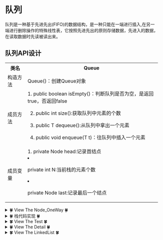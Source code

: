 # 队列
队列是一种基于先进先出(FIFO)的数据结构，是一种只能在一端进行插入,在另一端进行删除操作的特殊线性表，它按照先进先出的原则存储数据，先进入的数据，在读取数据时先读被读出来。


## 队列API设计
<table>
	<tr>
		<th>类名</th>
		<th>Queue</th>
	</tr>
	<tr>	
		<td>构造方法</td>
		<td>Queue()：创建Queue对象</td>
	</tr>
	<tr>
		<td>成员方法</td>
		<td>1. public boolean isEmpty()：判断队列是否为空，是返回true，否返回false
      
2. public int size():获取队列中元素的个数
      
3. public T dequeue():从队列中拿出一个元素
      
4. public void enqueue(T t)：往队列中插入一个元素</td>
	</tr>
    <tr>
    <td>成员变量</td>
    <td>1. private Node head:记录首结点
      
2. private int N:当前栈的元素个数
      
3. private Node last:记录最后一个结点</td>
  </tr>
</table>

<details>
<summary>&#127808; View The Node_OneWay &#127808;</summary>

```java
package algorithm.Linear.List_OneWay;

public class Node_OneWay<T>{
    private T item;
    public Node_OneWay next;

    public T getItem() {
        return item;
    }

    public void setItem(T item) {
        this.item = item;
    }

    public Node_OneWay(T item, Node_OneWay next){
        this.next = next;
        this.item = item;
    }
}

```
</details>

<details>
<summary>&#127808; 栈代码实现 &#127808;</summary>

```java
package algorithm.Linear;

import algorithm.Linear.List_OneWay.Node_OneWay;

import javax.xml.soap.Node;
import java.util.Iterator;

public class Queue_Code<T> implements Iterable<T>{
    private Node_OneWay head;
    private Node_OneWay last;
    private  int N;

    private Queue_Code(){
        this.head = new Node_OneWay(null,null);
        this.last = null;
        this.N = 0;
    }

    public static Queue_Code queue(){
        return new Queue_Code();
    }

    public boolean isEmpty(){
        return N == 0;
    }

    public int size(){
        return N;
    }

    public void add(T t){
        if (last == null) {
            last = new Node_OneWay(t,null);
            head.next = last;
        }else {
            Node_OneWay newLast = new Node_OneWay(t, null);
            last.next = newLast;// 将原队尾结点与新队尾结点连接
            last = newLast; // 更新尾结点

//            Node_OneWay oldLast = last;             // 获取原队尾结点
//            last = new Node_OneWay(t, null);   // 更新尾结点
//            oldLast.next=last;                      // 将原队尾结点与新队尾结点连接
        }
        N++;
    }

    public T poll(){
        if (isEmpty()){
            return null;
        }
        Node_OneWay oldFirst = head.next;
        head.next = oldFirst.next;
        N--;

        if (isEmpty()){
            last = null;
        }

        return (T) oldFirst.getItem();
    }

    @Override
    public Iterator<T> iterator() {
        return new QIterator();
    }

    private class QIterator implements Iterator{

        private Node_OneWay n;

        public QIterator(){
            this.n = head;
        }

        @Override
        public boolean hasNext() {
            return n.next != null;
        }

        @Override
        public T next() {
            n = n.next;
            return (T) n.getItem();
        }
    }
}

```
</details>
  
<details>
<summary>&#127808; View The Test &#127808;</summary>

```java
package algorithm.Linear.Test;

import algorithm.Linear.Queue_Code;

public class Queue_Test {
    public static void main(String[] args){
        Queue_Code<Integer> queue1 = Queue_Code.queue();
        queue1.add(1);
        queue1.add(2);
        queue1.add(3);
        System.out.println(queue1.isEmpty());
        System.out.println("queue.size = " + queue1.size());
        System.out.print("queue.elements : ");
        for (Integer i : queue1){
            System.out.print(i + " ");
        }
        System.out.println();

        System.out.print(queue1.poll());
        System.out.print(queue1.poll());
        System.out.println(queue1.poll());
        System.out.println(queue1.size());

        Queue_Code<String> queue2 = Queue_Code.queue();
        queue2.add("a");
        queue2.add("b");
        queue2.add("c");
    }
}

```
</details>
  
  
<details>
<summary>&#127808; View The Detail &#127808;</summary>

```java
package algorithm.linear;

import java.util.Iterator;

public class Queue<T> implements Iterable<T>{
    //记录首结点
    private Node head;
    //记录最后一个结点
    private Node last;
    //记录队列中元素的个数
    private int N;


    private class Node{
        public T item;
        public Node next;

        public Node(T item, Node next) {
            this.item = item;
            this.next = next;
        }
    }
    public Queue() {
        this.head = new Node(null,null);
        this.last=null;
        this.N=0;
    }

    //判断队列是否为空
    public boolean isEmpty(){
        return N==0;
    }

    //返回队列中元素的个数
    public int size(){
        return N;
    }

    //向队列中插入元素t
    public void enqueue(T t){

        if (last==null){
            //当前尾结点last为null
            last= new Node(t,null);
            head.next=last;
        }else {
            //当前尾结点last不为null
            Node oldLast = last;
            last = new Node(t, null);
            oldLast.next=last;
        }

        //元素个数+1
        N++;
    }

    //从队列中拿出一个元素
    public T dequeue(){
        if (isEmpty()){
            return null;
        }

        Node oldFirst= head.next;
        head.next=oldFirst.next;
        N--;

        //因为出队列其实是在删除元素，因此如果队列中的元素被删除完了，需要重置last=null;

        if (isEmpty()){
            last=null;
        }
        return oldFirst.item;
    }


    @Override
    public Iterator<T> iterator() {
        return new QIterator();
    }

    private class QIterator implements Iterator{
        private Node n;

        public QIterator(){
            this.n=head;
        }
        @Override
        public boolean hasNext() {
            return n.next!=null;
        }

        @Override
        public Object next() {
            n = n.next;
            return n.item;
        }
    }


}


```
</details>

<details>
<summary>&#127808; View The LinkedList &#127808;</summary>

```java
package DS.Queue;

import java.util.Arrays;
import java.util.LinkedList;

public class Queue_LinkedList {
    public static void main(String[] args){
        LinkedList<Integer> queue = new LinkedList();
        queue.addLast(0);
        queue.addLast(1);
        queue.addLast(2);
        System.out.println(Arrays.toString(queue.toArray()));
        System.out.println(queue.pollFirst());
        System.out.println(Arrays.toString(queue.toArray()));
    }
}


```
</details>
